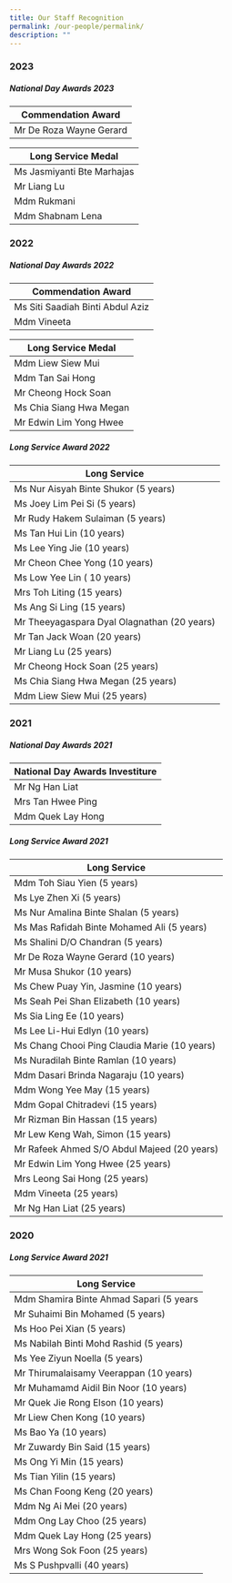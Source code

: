 ```yaml
---
title: Our Staff Recognition
permalink: /our-people/permalink/
description: ""
---
```

### 2023

##### National Day Awards 2023

| Commendation Award |
| ----- |
| Mr De Roza Wayne Gerard |

| Long Service Medal |
| ----- |
| Ms Jasmiyanti Bte Marhajas |
| Mr Liang Lu |
| Mdm Rukmani |
| Mdm Shabnam Lena |

### 2022

##### National Day Awards 2022

| Commendation Award |
| ----- |
| Ms Siti Saadiah Binti Abdul Aziz |
| Mdm Vineeta |

| Long Service Medal |
| ----- |
| Mdm Liew Siew Mui |
| Mdm Tan Sai Hong |
| Mr Cheong Hock Soan |
| Ms Chia Siang Hwa Megan |
| Mr Edwin Lim Yong Hwee |

##### Long Service Award 2022
| Long Service |
| ----- |
| Ms Nur Aisyah Binte Shukor (5 years) |
| Ms Joey Lim Pei Si (5 years) |
| Mr Rudy Hakem Sulaiman (5 years) |
| Ms Tan Hui Lin (10 years) |
| Ms Lee Ying Jie (10 years) |
| Mr Cheon Chee Yong (10 years) |
| Ms Low Yee Lin ( 10 years) |
| Mrs Toh Liting (15 years) |
| Ms Ang Si Ling (15 years) |
| Mr Theeyagaspara Dyal Olagnathan (20 years) |
| Mr Tan Jack Woan (20 years) |
| Mr Liang Lu (25 years) |
| Mr Cheong Hock Soan (25 years) |
| Ms Chia Siang Hwa Megan (25 years) |
| Mdm Liew Siew Mui (25 years) |

### 2021
##### National Day Awards  2021
| National Day Awards Investiture |
| ----- |
| Mr Ng Han Liat |
| Mrs Tan Hwee Ping |
| Mdm Quek Lay Hong |

##### Long Service Award 2021
| Long Service |
| ----- |
| Mdm Toh Siau Yien (5 years) |
| Ms Lye Zhen Xi (5 years) |
| Ms Nur Amalina Binte Shalan (5 years) |
| Ms Mas Rafidah Binte Mohamed Ali (5 years) |
| Ms Shalini D/O Chandran (5 years) |
| Mr De Roza Wayne Gerard (10 years) |
| Mr Musa Shukor (10 years) |
| Ms Chew Puay Yin, Jasmine (10 years) |
| Ms Seah Pei Shan Elizabeth (10 years) |
| Ms Sia Ling Ee (10 years) |
| Ms Lee Li-Hui Edlyn (10 years) |
| Ms Chang Chooi Ping Claudia Marie (10 years) |
| Ms Nuradilah Binte Ramlan (10 years) |
| Mdm Dasari Brinda Nagaraju (10 years) |
| Mdm Wong Yee May (15 years) |
| Mdm Gopal Chitradevi (15 years) |
| Mr Rizman Bin Hassan (15 years) |
| Mr Lew Keng Wah, Simon (15 years) |
| Mr Rafeek Ahmed S/O Abdul Majeed (20 years) |
| Mr Edwin Lim Yong Hwee (25 years) |
| Mrs Leong Sai Hong (25 years) |
| Mdm Vineeta (25 years) |
| Mr Ng Han Liat (25 years) |

### 2020
##### Long Service Award 2021
| Long Service |
| ----- |
| Mdm Shamira Binte Ahmad Sapari (5 years|
| Mr Suhaimi Bin Mohamed (5 years) |
| Ms Hoo Pei Xian (5 years) |
| Ms Nabilah Binti Mohd Rashid (5 years) |
| Ms Yee Ziyun Noella (5 years) |
| Mr Thirumalaisamy Veerappan (10 years) |
| Mr Muhamamd Aidil Bin Noor (10 years) |
| Mr Quek Jie Rong Elson (10 years) |
| Mr Liew Chen Kong (10 years) |
| Ms Bao Ya (10 years) |
| Mr Zuwardy Bin Said (15 years) |
| Ms Ong Yi Min (15 years) |
| Ms Tian Yilin (15 years) |
| Ms Chan Foong Keng (20 years) |
| Mdm Ng Ai Mei (20 years) |
| Mdm Ong Lay Choo (25 years) |
| Mdm Quek Lay Hong (25 years) |
| Mrs Wong Sok Foon (25 years) |
| Ms S Pushpvalli (40 years)|